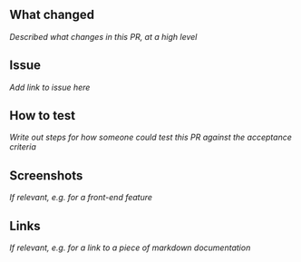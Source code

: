 ## What changed

_Described what changes in this PR, at a high level_ 

## Issue

_Add link to issue here_

## How to test

_Write out steps for how someone could test this PR against the acceptance criteria_ 

## Screenshots

_If relevant, e.g. for a front-end feature_

## Links

_If relevant, e.g. for a link to a piece of markdown documentation_ 
